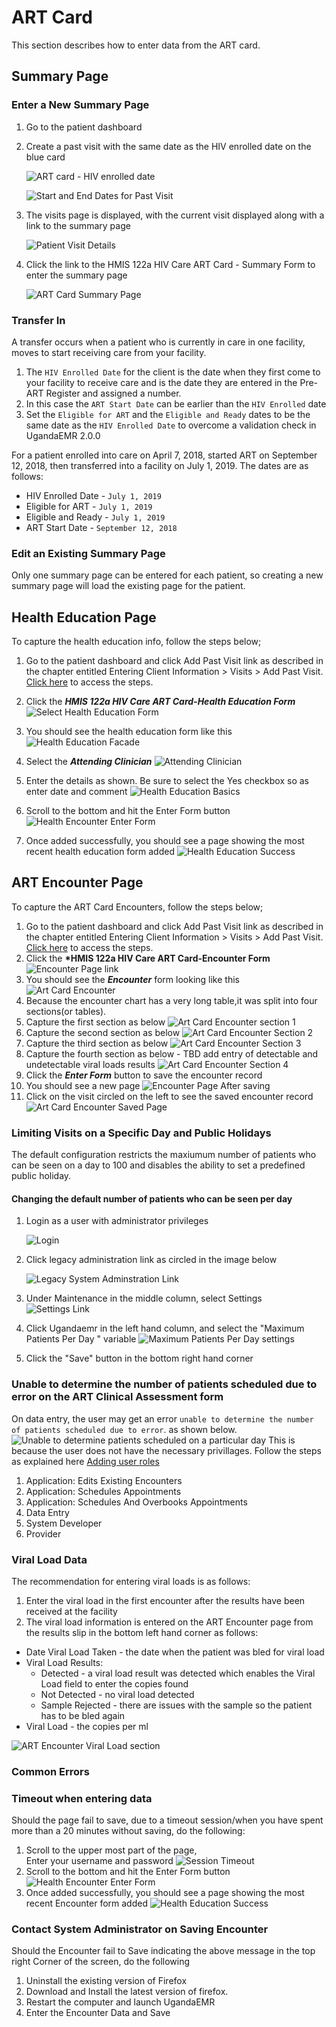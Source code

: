 # ART Card

This section describes how to enter data from the ART card.

## Summary Page

### Enter a New Summary Page

1. Go to the patient dashboard 
2. Create a past visit with the same date as the HIV enrolled date on the blue card

   ![ART card - HIV enrolled date](../.gitbook/assets/art_card_hiv_enrolled_date.jpg)

   ![Start and End Dates for Past Visit](../.gitbook/assets/enter_start_and_end_date_for_new_past_visit.png)

3. The visits page is displayed, with the current visit displayed along with a link to the summary page

   ![Patient Visit Details](../.gitbook/assets/patient_visit_details.png)

4. Click the link to the HMIS 122a HIV Care ART Card - Summary Form to enter the summary page  

   ![ART Card Summary Page](../.gitbook/assets/art_card_new.png)

### Transfer In

A transfer occurs when a patient who is currently in care in one facility, moves to start receiving care from your facility.

1. The `HIV Enrolled Date` for the client is the date when they first come to your facility to receive care and is the date they are entered in the Pre-ART Register and assigned a number.
2. In this case the `ART Start Date` can be earlier than the `HIV Enrolled` date 
3. Set the `Eligible for ART` and the `Eligible and Ready` dates to be the same date as the `HIV Enrolled Date` to overcome a validation check in UgandaEMR 2.0.0 

For a patient enrolled into care on April 7, 2018, started ART on September 12, 2018, then transferred into a facility on July 1, 2019. The dates are as follows:

* HIV Enrolled Date - `July 1, 2019`
* Eligible for ART - `July 1, 2019`
* Eligible and Ready - `July 1, 2019`
* ART Start Date - `September 12, 2018`

### Edit an Existing Summary Page

Only one summary page can be entered for each patient, so creating a new summary page will load the existing page for the patient.

## Health Education Page

To capture the health education info, follow the steps below;  
1. Go to the patient dashboard and click Add Past Visit link as described in the chapter entitled Entering Client Information &gt; Visits &gt; Add Past Visit. [Click here](./) to access the steps.  
2. Click the _**HMIS 122a HIV Care ART Card-Health Education Form**_![Select Health Education Form](../.gitbook/assets/select_health_education.png)  
2. You should see the health education form like this![Health Education Facade](../.gitbook/assets/art_card_health_education_facade.png)

1. Select the _**Attending Clinician**_ ![Attending Clinician](../.gitbook/assets/select_attending_clinician.png)
2. Enter the details as shown. Be sure to select the Yes checkbox so as enter date and comment ![Health Education Basics](../.gitbook/assets/art_card_health_education_basics.png)
3. Scroll to the bottom and hit the Enter Form button![Health Encounter Enter Form](../.gitbook/assets/art_card_health_education_enter_button.png)
4. Once added successfully, you should see a page showing the most recent health education form added ![Health Education Success](../.gitbook/assets/art_card_health_education_success%20%281%29.png)

## ART Encounter Page

To capture the ART Card Encounters, follow the steps below;  
1. Go to the patient dashboard and click Add Past Visit link as described in the chapter entitled Entering Client Information &gt; Visits &gt; Add Past Visit. [Click here](./) to access the steps.  
2. Click the **\*HMIS 122a HIV Care ART Card-Encounter Form** ![Encounter Page link](../.gitbook/assets/select_art_card_encounter.png)  
2. You should see the _**Encounter**_ form looking like this ![Art Card Encounter](../.gitbook/assets/art_card_encounter_facade.png)  
3. Because the encounter chart has a very long table,it was split into four sections\(or tables\).  
4. Capture the first section as below ![Art Card Encounter section 1](../.gitbook/assets/art_card_encounter_section_1.png)  
5. Capture the second section as below ![Art Card Encounter Section 2](../.gitbook/assets/art_card_encounter_section_2.png)  
6. Capture the third section as below ![Art Card Encounter Section 3](../.gitbook/assets/art_card_encounter_section_3.png)  
7. Capture the fourth section as below - TBD add entry of detectable and undetectable viral loads results ![Art Card Encounter Section 4](../.gitbook/assets/art_card_encounter_section_4.png)  
8. Click the _**Enter Form**_ button to save the encounter record  
9. You should see a new page ![Encounter Page After saving](../.gitbook/assets/art_card_encounter_page_after_saving.png)  
10. Click on the visit circled on the left to see the saved encounter record ![Art Card Encounter Saved Page](../.gitbook/assets/art_card_encounter_saved_page.png)

### Limiting Visits on a Specific Day and Public Holidays 

The default configuration restricts the maxiumum number of patients who can be seen on a day to 100 and disables the ability to set a predefined public holiday.

#### Changing the default number of patients who can be seen per day

1. Login as a user with administrator privileges

   ![Login](../.gitbook/assets/log_in_as_admin_link.png)

2. Click legacy administration link as circled in the image below

   ![Legacy System Adminstration Link](../.gitbook/assets/legacy_system%20administration_link.png)

3. Under Maintenance in the middle column, select Settings 
![Settings Link](../.gitbook/assets/settings.png)

4. Click Ugandaemr in the left hand column, and select the "Maximum Patients Per Day " variable 
![Maximum Patients Per Day settings](../.gitbook/assets/settings_max_patients_per_day.png)

5. Click the "Save" button in the bottom right hand corner 

### Unable to determine the number of patients scheduled due to error on the ART Clinical Assessment form

On data entry, the user may get an error `unable to determine the number of patients scheduled due to error`. as shown below.
![Unable to determine patients scheduled on a particular day](../.gitbook/assets/unable_to_determine.jpeg)
This is because the user does not have the necessary privillages. 
Follow the steps as explained here [Adding user roles](../user_account_management/add_a_new_role_to_a_user_account.md)
1. Application: Edits Existing Encounters
2. Application: Schedules Appointments
3. Application: Schedules And Overbooks Appointments
4. Data Entry
5. System Developer
6. Provider
### Viral Load Data

The recommendation for entering viral loads is as follows:  
1. Enter the viral load in the first encounter after the results have been received at the facility  
2. The viral load information is entered on the ART Encounter page from the results slip in the bottom left hand corner as follows:

* Date Viral Load Taken - the date when the patient was bled for viral load 
* Viral Load Results:
  * Detected - a viral load result was detected which enables the Viral Load field to enter the copies found 
  * Not Detected - no viral load detected 
  * Sample Rejected - there are issues with the sample so the patient has to be bled again 
* Viral Load - the copies per ml

![ART Encounter Viral Load section](../.gitbook/assets/viral-load-art-encounter.png)

### Common Errors

### Timeout when entering data

Should the page fail to save, due to a timeout session/when you have spent more than a 20 minutes without saving, do the following:  
1. Scroll to the upper most part of the page,  
Enter your username and password ![Session Timeout](../.gitbook/assets/art_card_health_education_session_timeout.png)  
2. Scroll to the bottom and hit the Enter Form button![Health Encounter Enter Form](../.gitbook/assets/art_card_health_education_enter_button%20%281%29.png)  
3. Once added successfully, you should see a page showing the most recent Encounter form added ![Health Education Success](../.gitbook/assets/art_card_health_education_success.png)

### Contact System Administrator on Saving Encounter

Should the Encounter fail to Save indicating the above message in the top right Corner of the screen, do the following

1. Uninstall the existing version of Firefox
2. Download and Install the latest version of firefox.
3. Restart the computer and launch UgandaEMR 
4. Enter the Encounter Data and Save 

